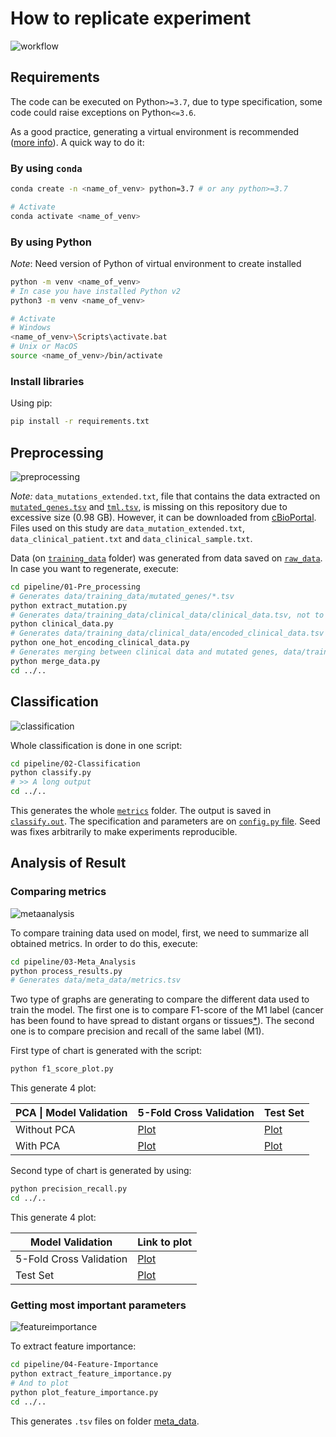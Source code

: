 # How to replicate experiment

![workflow](https://github.com/StarBrand/rf-tml/wiki/Workflow.png)

## Requirements

The code can be executed on Python`>=3.7`, due to type specification, some code could raise exceptions on Python`<=3.6`.

As a good practice, generating a virtual environment is recommended ([more info](https://docs.python.org/3/tutorial/venv.html)). A quick way to do it:

### By using `conda`

````bash
conda create -n <name_of_venv> python=3.7 # or any python>=3.7

# Activate
conda activate <name_of_venv>
````

### By using Python

*Note*: Need version of Python of virtual environment to create installed

````bash
python -m venv <name_of_venv>
# In case you have installed Python v2
python3 -m venv <name_of_venv>

# Activate
# Windows
<name_of_venv>\Scripts\activate.bat
# Unix or MacOS
source <name_of_venv>/bin/activate
````

### Install libraries

Using pip:

````bash
pip install -r requirements.txt
````

## Preprocessing

![preprocessing](https://github.com/StarBrand/rf-tml/wiki/Pre-Processing.png)

*Note:* `data_mutations_extended.txt`, file that contains the data extracted on [`mutated_genes.tsv`](https://github.com/StarBrand/rf-tml/tree/master/data/training_data/mutated_genes/mutated_genes.tsv) and [`tml.tsv`](https://github.com/StarBrand/rf-tml/tree/master/data/training_data/mutated_genes/tml.tsv), is missing on this repository due to excessive size (0.98 GB). However, it can be downloaded from [cBioPortal](https://www.cbioportal.org/study/summary?id=nsclc_tcga_broad_2016). Files used on this study are `data_mutation_extended.txt`, `data_clinical_patient.txt` and `data_clinical_sample.txt`.

Data (on [`training_data`](https://github.com/StarBrand/rf-tml/tree/master/data/training_data) folder) was generated from data saved on [`raw_data`](https://github.com/StarBrand/rf-tml/tree/master/data/raw_data). In case you want to regenerate, execute:

````bash
cd pipeline/01-Pre_processing
# Generates data/training_data/mutated_genes/*.tsv
python extract_mutation.py
# Generates data/training_data/clinical_data/clinical_data.tsv, not to be used
python clinical_data.py
# Generates data/training_data/clinical_data/encoded_clinical_data.tsv
python one_hot_encoding_clinical_data.py
# Generates merging between clinical data and mutated genes, data/training_data/merged_data/*.tsv
python merge_data.py
cd ../..
````

## Classification

![classification](https://github.com/StarBrand/rf-tml/wiki/Classification.png)

Whole classification is done in one script:

````bash
cd pipeline/02-Classification
python classify.py
# >> A long output
cd ../..
````

This generates the whole [`metrics`](https://github.com/StarBrand/rf-tml/tree/master/data/metrics) folder. The output is saved in [`classify.out`](https://github.com/StarBrand/rf-tml/tree/master/data/metrics/classify.out). The specification and parameters are on [`config.py` file](https://github.com/StarBrand/rf-tml/blob/master/classification/models/random_forest/config.py). Seed was fixes arbitrarily to make experiments reproducible.

## Analysis of Result

### Comparing metrics

![metaanalysis](https://github.com/StarBrand/rf-tml/wiki/Meta-Analysis.png)

To compare training data used on model, first, we need to summarize all obtained metrics. In order to do this, execute:

````bash
cd pipeline/03-Meta_Analysis
python process_results.py
# Generates data/meta_data/metrics.tsv
````

Two type of graphs are generating to compare the different data used to train the model. The first one is to compare F1-score of the M1 label (cancer has been found to have spread to distant organs or tissues[*](https://www.cancer.org/treatment/understanding-your-diagnosis/staging.html)). The second one is to compare precision and recall of the same label (M1).

First type of chart is generated with the script:

````bash
python f1_score_plot.py
````

This generate 4 plot:

| **PCA** \| **Model Validation** | 5-Fold Cross Validation | Test Set |
| ------------------------------- | ----------------------- | -------- |
| Without PCA                     | [Plot](https://github.com/StarBrand/rf-tml/blob/master/data/meta_data/f1-score_cv.png)                | [Plot](https://github.com/StarBrand/rf-tml/blob/master/data/meta_data/f1-score.png) |
| With PCA                        | [Plot](https://github.com/StarBrand/rf-tml/blob/master/data/meta_data/f1-score_pca_cv.png)                | [Plot](https://github.com/StarBrand/rf-tml/blob/master/data/meta_data/f1-score_pca.png) |

Second type of chart is generated by using:

````bash
python precision_recall.py
cd ../..
````

This generate 4 plot:

| **Model Validation** | Link to plot |
| ------------------------------- | ------------|
|5-Fold Cross Validation |  [Plot](https://github.com/StarBrand/rf-tml/blob/master/data/meta_data/precision_recall_cv.png) |
| Test Set | [Plot](https://github.com/StarBrand/rf-tml/blob/master/data/meta_data/precision_recall.png) |

### Getting most important parameters

![featureimportance](https://github.com/StarBrand/rf-tml/wiki/Feature-Importance.png)

To extract feature importance:

````bash
cd pipeline/04-Feature-Importance
python extract_feature_importance.py
# And to plot
python plot_feature_importance.py
cd ../..
````

This generates `.tsv` files on folder [meta_data](https://github.com/StarBrand/rf-tml/tree/master/data/meta_data).